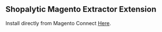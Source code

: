 ## Shopalytic Magento Extractor Extension

Install directly from Magento Connect [Here](http://www.magentocommerce.com/magento-connect/catalog/product/view/id/21711/).
